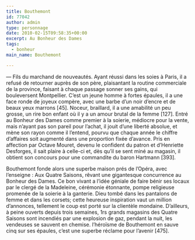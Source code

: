 ```yaml
---
title: Bouthemont
id: 77042
author: admin
type: personnage
date: 2010-02-15T09:58:35+00:00
excerpt: Au Bonheur des Dames
tags:
  - bonheur
main_name: Bouthemont

---
```

— Fils du marchand de nouveautés. Ayant réussi dans les soies à Paris, il a refusé de retourner auprès de son père, plaisantant la routine commerciale de la province, faisant à chaque passage sonner ses gains, qui bouleversent Montpellier. C&rsquo;est un jeune homme à fortes épaules, il a une face ronde de joyeux compère, avec une barbe d&rsquo;un noir d&rsquo;encre et de beaux yeux marrons [45]. Noceur, braillard, il a une amabilité un peu grosse, un rire bon enfant où il y a un amour brutal de la femme [127]. Entré au Bonheur des Dames comme premier à la soierie, médiocre pour la vente, mais n&rsquo;ayant pas son pareil pour l&rsquo;achat, il jouit d&rsquo;une liberté absolue, et mène son rayon comme il l&rsquo;entend, pourvu que chaque année le chiffre d&rsquo;affaires soit augmenté dans une proportion fixée d&rsquo;avance. Pris en affection par Octave Mouret, devenu le confident du patron et d&rsquo;Henriette Desforges, il sait plaire à celle-ci et, dès qu&rsquo;il se sent miné au magasin, il obtient son concours pour une commandite du baron Hartmann [393].

Bouthemont fonde alors une superbe maison prés de l&rsquo;Opéra, avec l&rsquo;enseigne : Aux Quatre Saisons, rêvant une gigantesque concurrence au Bonheur des Dames. Ce bon vivant a l&rsquo;idée géniale de faire bénir ses locaux par le clergé de la Madeleine, cérémonie étonnante, pompe religieuse promenée de la soierie à la ganterie. Dieu tombé dans les pantalons de femme et dans les corsets; cette heureuse inspiration vaut un million d&rsquo;annonces, tellement le coup est porté sur la clientèle mondaine. D&rsquo;ailleurs, à peine ouverts depuis trois semaines, 1rs grands magasins des Quatre Saisons sont incendiés par une explosion de gaz, pendant la nuit, les vendeuses se sauvent en chemise. l&rsquo;héroïsme de Bouthemont en sauve cinq sur ses épaules, c&rsquo;est une superbe réclame pour l&rsquo;avenir [475]. 
